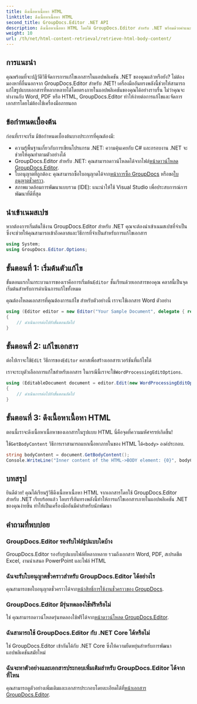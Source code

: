 ```yaml
---
title: ดึงเนื้อหาเนื้อหา HTML
linktitle: ดึงเนื้อหาเนื้อหา HTML
second_title: GroupDocs.Editor .NET API
description: ดึงเนื้อหาเนื้อหา HTML โดยใช้ GroupDocs.Editor สำหรับ .NET พร้อมด้วยคำแนะนำทีละขั้นตอนของเรา ปรับปรุงแอปพลิเคชัน .NET ของคุณได้อย่างง่ายดาย
weight: 10
url: /th/net/html-content-retrieval/retrieve-html-body-content/
---
```

## การแนะนำ
คุณพร้อมที่จะปฏิวัติวิธีจัดการการแก้ไขเอกสารในแอปพลิเคชัน .NET ของคุณแล้วหรือยัง? ไม่ต้องมองหาที่อื่นนอกจาก GroupDocs.Editor สำหรับ .NET! เครื่องมืออันทรงพลังนี้ช่วยให้สามารถแก้ไขรูปแบบเอกสารที่หลากหลายได้โดยตรงภายในแอปพลิเคชันของคุณได้อย่างราบรื่น ไม่ว่าคุณจะทำงานกับ Word, PDF หรือ HTML, GroupDocs.Editor ทำให้ง่ายต่อการแก้ไขและจัดการเอกสารโดยไม่ต้องใช้เครื่องมือภายนอก
## ข้อกำหนดเบื้องต้น
ก่อนที่เราจะเริ่ม มีข้อกำหนดเบื้องต้นบางประการที่คุณต้องมี:
- ความรู้พื้นฐานเกี่ยวกับการเขียนโปรแกรม .NET: ความคุ้นเคยกับ C# และกรอบงาน .NET จะช่วยให้คุณทำตามตัวอย่างได้
-  GroupDocs.Editor สำหรับ .NET: คุณสามารถดาวน์โหลดได้จากไฟล์[หน้าดาวน์โหลด GroupDocs.Editor](https://releases.groupdocs.com/editor/net/).
-  ใบอนุญาตที่ถูกต้อง: คุณสามารถซื้อใบอนุญาตได้จาก[หน้าการซื้อ GroupDocs](https://purchase.groupdocs.com/buy) หรือขอ[ใบอนุญาตชั่วคราว](https://purchase.groupdocs.com/temporary-license/).
- สภาพแวดล้อมการพัฒนาแบบรวม (IDE): แนะนำให้ใช้ Visual Studio เพื่อประสบการณ์การพัฒนาที่ดีที่สุด
## นำเข้าเนมสเปซ
หากต้องการเริ่มต้นใช้งาน GroupDocs.Editor สำหรับ .NET คุณจะต้องนำเข้าเนมสเปซที่จำเป็น ซึ่งจะช่วยให้คุณสามารถเข้าถึงคลาสและวิธีการที่จำเป็นสำหรับการแก้ไขเอกสาร
```csharp
using System;
using GroupDocs.Editor.Options;
```
## ขั้นตอนที่ 1: เริ่มต้นตัวแก้ไข
ขั้นตอนแรกในกระบวนการของเราคือการเริ่มต้น`Editor` ชั้นเรียนด้วยเอกสารของคุณ คลาสนี้เป็นจุดเริ่มต้นสำหรับการดำเนินการแก้ไขทั้งหมด

คุณต้องโหลดเอกสารที่คุณต้องการแก้ไข สำหรับตัวอย่างนี้ เราจะใช้เอกสาร Word ตัวอย่าง
```csharp
using (Editor editor = new Editor("Your Sample Document", delegate { return new WordProcessingLoadOptions(); }))
{
    // ดำเนินการต่อไปยังขั้นตอนถัดไป
}
```
## ขั้นตอนที่ 2: แก้ไขเอกสาร
 ต่อไปเราจะใช้`Edit` วิธีการของ`Editor` คลาสเพื่อสร้างเอกสารเวอร์ชันที่แก้ไขได้

 เราจะระบุตัวเลือกการแก้ไขสำหรับเอกสาร ในกรณีนี้เราจะใช้`WordProcessingEditOptions`.
```csharp
using (EditableDocument document = editor.Edit(new WordProcessingEditOptions()))
{
    // ดำเนินการต่อไปยังขั้นตอนถัดไป
}
```
## ขั้นตอนที่ 3: ดึงเนื้อหาเนื้อหา HTML
ตอนนี้เราจะดึงเนื้อหาเนื้อหาของเอกสารในรูปแบบ HTML นี่คือจุดที่ความมหัศจรรย์เกิดขึ้น!

 ใช้`GetBodyContent` วิธีการเราสามารถแยกเนื้อหาภายในของ HTML ได้`<body>` องค์ประกอบ.
```csharp
string bodyContent = document.GetBodyContent();
Console.WriteLine("Inner content of the HTML->BODY element: {0}", bodyContent);
```

## บทสรุป
ยินดีด้วย! คุณได้เรียนรู้วิธีดึงเนื้อหาเนื้อหา HTML จากเอกสารโดยใช้ GroupDocs.Editor สำหรับ .NET เรียบร้อยแล้ว ไลบรารีอันทรงพลังนี้ทำให้การแก้ไขเอกสารภายในแอปพลิเคชัน .NET ของคุณง่ายขึ้น ทำให้เป็นเครื่องมืออันมีค่าสำหรับนักพัฒนา
## คำถามที่พบบ่อย
### GroupDocs.Editor รองรับไฟล์รูปแบบใดบ้าง
GroupDocs.Editor รองรับรูปแบบไฟล์ที่หลากหลาย รวมถึงเอกสาร Word, PDF, สเปรดชีต Excel, งานนำเสนอ PowerPoint และไฟล์ HTML
### ฉันจะรับใบอนุญาตชั่วคราวสำหรับ GroupDocs.Editor ได้อย่างไร
 คุณสามารถขอใบอนุญาตชั่วคราวได้จาก[หน้าสิทธิ์การใช้งานชั่วคราวของ GroupDocs](https://purchase.groupdocs.com/temporary-license/).
### GroupDocs.Editor มีรุ่นทดลองใช้ฟรีหรือไม่
 ใช่ คุณสามารถดาวน์โหลดรุ่นทดลองใช้ฟรีได้จาก[หน้าดาวน์โหลด GroupDocs.Editor](https://releases.groupdocs.com/).
### ฉันสามารถใช้ GroupDocs.Editor กับ .NET Core ได้หรือไม่
ใช่ GroupDocs.Editor เข้ากันได้กับ .NET Core ซึ่งให้ความยืดหยุ่นสำหรับการพัฒนาแอปพลิเคชันสมัยใหม่
### ฉันจะหาตัวอย่างและเอกสารประกอบเพิ่มเติมสำหรับ GroupDocs.Editor ได้จากที่ไหน
 คุณสามารถดูตัวอย่างเพิ่มเติมและเอกสารประกอบโดยละเอียดได้ที่[หน้าเอกสาร GroupDocs.Editor](https://tutorials.groupdocs.com/editor/net/).
